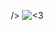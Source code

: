 


<p align="center" style="position: relative;">
 />

  <img src="https://github.com/IsmaelJumaoas01/IsmaelJumaoas01/blob/main/ichika.gif?raw=true" alt="<3"   />
</p>


